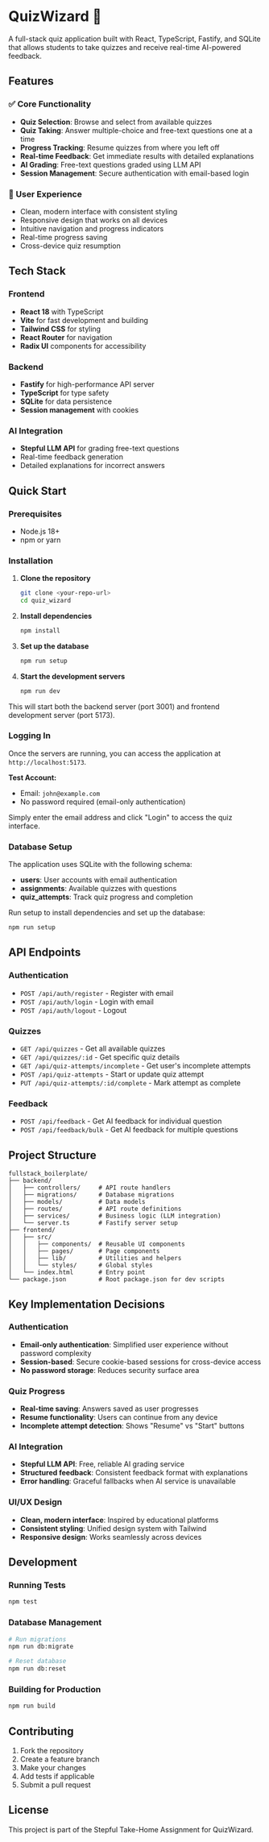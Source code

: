 # QuizWizard 🧠

A full-stack quiz application built with React, TypeScript, Fastify, and SQLite that allows students to take quizzes and receive real-time AI-powered feedback.

## Features

### ✅ Core Functionality
- **Quiz Selection**: Browse and select from available quizzes
- **Quiz Taking**: Answer multiple-choice and free-text questions one at a time
- **Progress Tracking**: Resume quizzes from where you left off
- **Real-time Feedback**: Get immediate results with detailed explanations
- **AI Grading**: Free-text questions graded using LLM API
- **Session Management**: Secure authentication with email-based login

### 🎨 User Experience
- Clean, modern interface with consistent styling
- Responsive design that works on all devices
- Intuitive navigation and progress indicators
- Real-time progress saving
- Cross-device quiz resumption

## Tech Stack

### Frontend
- **React 18** with TypeScript
- **Vite** for fast development and building
- **Tailwind CSS** for styling
- **React Router** for navigation
- **Radix UI** components for accessibility

### Backend
- **Fastify** for high-performance API server
- **TypeScript** for type safety
- **SQLite** for data persistence
- **Session management** with cookies

### AI Integration
- **Stepful LLM API** for grading free-text questions
- Real-time feedback generation
- Detailed explanations for incorrect answers

## Quick Start

### Prerequisites
- Node.js 18+ 
- npm or yarn

### Installation

1. **Clone the repository**
   ```bash
   git clone <your-repo-url>
   cd quiz_wizard
   ```

2. **Install dependencies**
   ```bash
   npm install
   ```

3. **Set up the database**
   ```bash
   npm run setup
   ```

4. **Start the development servers**
   ```bash
   npm run dev
   ```

This will start both the backend server (port 3001) and frontend development server (port 5173).

### Logging In

Once the servers are running, you can access the application at `http://localhost:5173`.

**Test Account:**
- Email: `john@example.com`
- No password required (email-only authentication)

Simply enter the email address and click "Login" to access the quiz interface.

### Database Setup

The application uses SQLite with the following schema:

- **users**: User accounts with email authentication
- **assignments**: Available quizzes with questions
- **quiz_attempts**: Track quiz progress and completion

Run setup to install dependencies and set up the database:
```bash
npm run setup
```

## API Endpoints

### Authentication
- `POST /api/auth/register` - Register with email
- `POST /api/auth/login` - Login with email
- `POST /api/auth/logout` - Logout

### Quizzes
- `GET /api/quizzes` - Get all available quizzes
- `GET /api/quizzes/:id` - Get specific quiz details
- `GET /api/quiz-attempts/incomplete` - Get user's incomplete attempts
- `POST /api/quiz-attempts` - Start or update quiz attempt
- `PUT /api/quiz-attempts/:id/complete` - Mark attempt as complete

### Feedback
- `POST /api/feedback` - Get AI feedback for individual question
- `POST /api/feedback/bulk` - Get AI feedback for multiple questions

## Project Structure

```
fullstack_boilerplate/
├── backend/
│   ├── controllers/     # API route handlers
│   ├── migrations/      # Database migrations
│   ├── models/          # Data models
│   ├── routes/          # API route definitions
│   ├── services/        # Business logic (LLM integration)
│   └── server.ts        # Fastify server setup
├── frontend/
│   ├── src/
│   │   ├── components/  # Reusable UI components
│   │   ├── pages/       # Page components
│   │   ├── lib/         # Utilities and helpers
│   │   └── styles/      # Global styles
│   └── index.html       # Entry point
└── package.json         # Root package.json for dev scripts
```

## Key Implementation Decisions

### Authentication
- **Email-only authentication**: Simplified user experience without password complexity
- **Session-based**: Secure cookie-based sessions for cross-device access
- **No password storage**: Reduces security surface area

### Quiz Progress
- **Real-time saving**: Answers saved as user progresses
- **Resume functionality**: Users can continue from any device
- **Incomplete attempt detection**: Shows "Resume" vs "Start" buttons

### AI Integration
- **Stepful LLM API**: Free, reliable AI grading service
- **Structured feedback**: Consistent feedback format with explanations
- **Error handling**: Graceful fallbacks when AI service is unavailable

### UI/UX Design
- **Clean, modern interface**: Inspired by educational platforms
- **Consistent styling**: Unified design system with Tailwind
- **Responsive design**: Works seamlessly across devices


## Development

### Running Tests
```bash
npm test
```

### Database Management
```bash
# Run migrations
npm run db:migrate

# Reset database
npm run db:reset
```

### Building for Production
```bash
npm run build
```

## Contributing

1. Fork the repository
2. Create a feature branch
3. Make your changes
4. Add tests if applicable
5. Submit a pull request

## License

This project is part of the Stepful Take-Home Assignment for QuizWizard.


